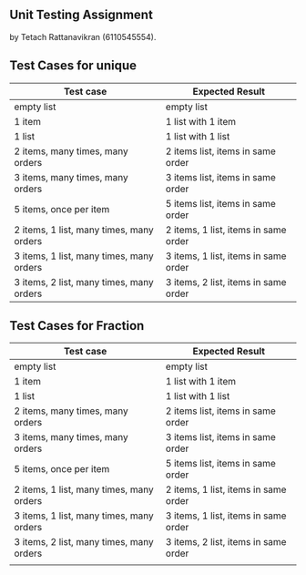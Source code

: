 ## Unit Testing Assignment

by Tetach Rattanavikran (6110545554).


## Test Cases for unique

| Test case                                |  Expected Result                      |
|------------------------------------------|---------------------------------------|
| empty list                               |  empty list                           |
| 1 item                                   |  1 list with 1 item                   |
| 1 list                                   |  1 list with 1 list                   |
| 2 items, many times, many orders         |  2 items list, items in same order    |
| 3 items, many times, many orders         |  3 items list, items in same order    |
| 5 items, once per item	           |  5 items list, items in same order    |
| 2 items, 1 list, many times, many orders |  2 items, 1 list, items in same order |
| 3 items, 1 list, many times, many orders |  3 items, 1 list, items in same order |
| 3 items, 2 list, many times, many orders |  3 items, 2 list, items in same order |


## Test Cases for Fraction

| Test case                                |  Expected Result                      |
|------------------------------------------|---------------------------------------|
| empty list                               |  empty list                           |
| 1 item                                   |  1 list with 1 item                   |
| 1 list                                   |  1 list with 1 list                   |
| 2 items, many times, many orders         |  2 items list, items in same order    |
| 3 items, many times, many orders         |  3 items list, items in same order    |
| 5 items, once per item	           |  5 items list, items in same order    |
| 2 items, 1 list, many times, many orders |  2 items, 1 list, items in same order |
| 3 items, 1 list, many times, many orders |  3 items, 1 list, items in same order |
| 3 items, 2 list, many times, many orders |  3 items, 2 list, items in same order |
|                                          |                                       |
